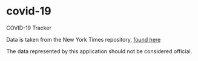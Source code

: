 # covid-19

COVID-19 Tracker

Data is taken from the New York Times repository, [found here](https://github.com/nytimes/covid-19-data)

The data represented by this application should not be considered official.
